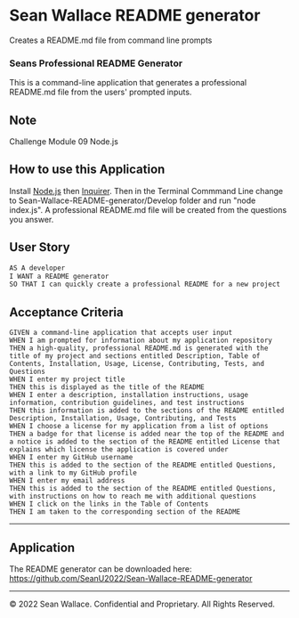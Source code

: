 # Sean Wallace README generator
Creates a README.md file from command line prompts

### Seans Professional README Generator

This is a command-line application that generates a professional README.md file from the users' prompted inputs.

## Note
Challenge Module 09 Node.js

## How to use this Application
Install [Node.js](https://nodejs.org/en/) then [Inquirer](https://www.npmjs.com/package/inquirer). Then in the Terminal Commmand Line change to Sean-Wallace-README-generator/Develop folder and run "node index.js". A professional README.md file will be created from the questions you answer.


## User Story

```md
AS A developer
I WANT a README generator
SO THAT I can quickly create a professional README for a new project
```

## Acceptance Criteria

```
GIVEN a command-line application that accepts user input
WHEN I am prompted for information about my application repository
THEN a high-quality, professional README.md is generated with the title of my project and sections entitled Description, Table of Contents, Installation, Usage, License, Contributing, Tests, and Questions
WHEN I enter my project title
THEN this is displayed as the title of the README
WHEN I enter a description, installation instructions, usage information, contribution guidelines, and test instructions
THEN this information is added to the sections of the README entitled Description, Installation, Usage, Contributing, and Tests
WHEN I choose a license for my application from a list of options
THEN a badge for that license is added near the top of the README and a notice is added to the section of the README entitled License that explains which license the application is covered under
WHEN I enter my GitHub username
THEN this is added to the section of the README entitled Questions, with a link to my GitHub profile
WHEN I enter my email address
THEN this is added to the section of the README entitled Questions, with instructions on how to reach me with additional questions
WHEN I click on the links in the Table of Contents
THEN I am taken to the corresponding section of the README
```

-----

## Application
The README generator can be downloaded here: https://github.com/SeanU2022/Sean-Wallace-README-generator

-----
© 2022 Sean Wallace. Confidential and Proprietary. All Rights Reserved.